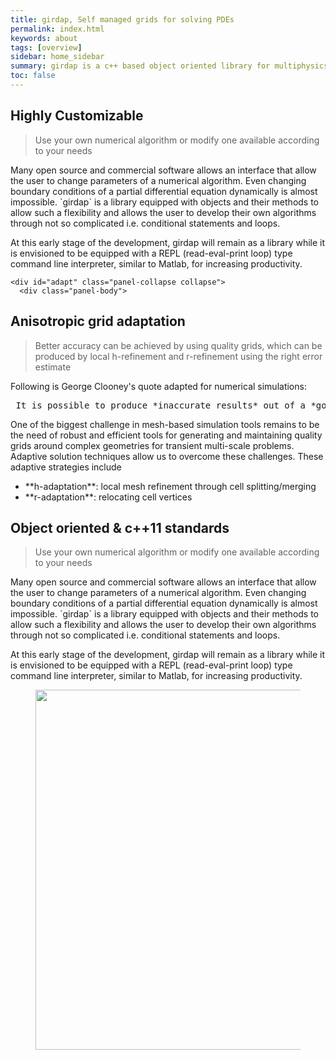```yaml
---
title: girdap, Self managed grids for solving PDEs
permalink: index.html
keywords: about
tags: [overview]
sidebar: home_sidebar
summary: girdap is a c++ based object oriented library for multiphysics simulations on self-managed grids 
toc: false
---
```


<div class="panel-group" id="accordion">

   <!-- Flexible --> 
   <div id="flexible" class="collapse">
       <div class="panel-body">
<h2> Highly Customizable </h2>
          <blockquote>Use your own numerical algorithm or modify one available according to your needs</blockquote>
          <p>Many open source and commercial software allows an interface that allow the user to change parameters of a numerical algorithm. Even changing boundary conditions of a partial differential equation dynamically is almost impossible. `girdap` is a library equipped with objects and their methods to allow such a flexibility and allows the user to develop their own algorithms through not so complicated i.e. conditional statements and loops.</p>
          <p>At this early stage of the development, girdap will remain as a library while it is envisioned to be equipped with a REPL (read-eval-print loop) type command line interpreter, similar to Matlab, for increasing productivity. </p>
      </div>
  </div>

  <!-- accurate --> 
    <div id="adapt" class="panel-collapse collapse">
      <div class="panel-body">
<h2> Anisotropic grid adaptation </h2>

<blockquote> Better accuracy can be achieved by using quality grids, which can be produced by local h-refinement and r-refinement using the right error estimate </blockquote>

<p>Following is George Clooney's quote adapted for numerical simulations: </p>

<pre> It is possible to produce *inaccurate results* out of a *good grid*, but it is almost impossible to produce *accurate results* out of a *bad grid*. </pre>

<p>One of the biggest challenge in mesh-based simulation tools remains to be the need of robust and efficient tools for generating and maintaining quality grids around complex geometries for transient multi-scale problems. Adaptive solution techniques allow us to overcome these challenges. These adaptive strategies include </p>
<ul>
<li> **h-adaptation**: local mesh refinement through cell splitting/merging </li>
<li> **r-adaptation**: relocating cell vertices </li>
</ul>


</div>
</div>



   <!-- ooo --> 
   <div id="ooo" class="collapse">
       <div class="panel-body">
<h2> Object oriented & c++11 standards</h2>
          <blockquote>Use your own numerical algorithm or modify one available according to your needs</blockquote>
          <p>Many open source and commercial software allows an interface that allow the user to change parameters of a numerical algorithm. Even changing boundary conditions of a partial differential equation dynamically is almost impossible. `girdap` is a library equipped with objects and their methods to allow such a flexibility and allows the user to develop their own algorithms through not so complicated i.e. conditional statements and loops.</p>
          <p>At this early stage of the development, girdap will remain as a library while it is envisioned to be equipped with a REPL (read-eval-print loop) type command line interpreter, similar to Matlab, for increasing productivity. </p>
      </div>
  </div>


<figure align="center" style="1px solid #ddd">
<img class="docimage" width="833" height="576" src="{{site.baseurl}}/images/highlight.png" alt="" usemap="#Map">
<map name="Map">
    <area title="Highly Customizable" href="#flexible" class="accordion-toggle" data-toggle="collapse" data-parent="#accordion" shape="rect" coords="455,57,778,190">
    <area nametitle="Anisotropic grid refinement" href="#adapt" class="accordion-toggle" data-toggle="collapse" data-parent="#accordion" shape="rect" coords="530,234,833,353">
    <area title="Easy manage - object oriented" href="#ooo" class="noCrossRef accordion-toggle" data-toggle="collapse" data-parent="#accordion" shape="rect" coords="460,385,790,520">
    <area title="girdap" title="girdap" href="index.html" shape="rect" coords="0,0,200,180">
</map>
</figure>

</div>
<script src="{{site.baseurl}}/js/jquery.rwdImageMaps.min.js"></script>
<script>
$(document).ready(function(e) {
	$('img[usemap]').rwdImageMaps();
	var acc = $( "area" ); 

	for (var i = 0; i < acc.length; i++) {	
            $( acc[i] ).onclick = function() {	      
              for (j = 0; j < acc.length; j++) {
                 if (i != j) acc[j].classList.remove("in");
	      }
	      // $( $(this).getAttribute('href') )[0].classList.toggle("in");
            }; 
        }
});

</script>


